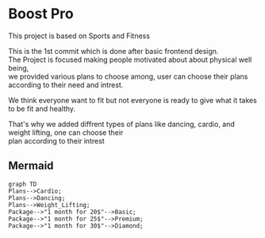 <h1>Boost Pro</h1>
  <p>This project is based on Sports and Fitness  </p>
  <p>This is the 1st commit which is done after basic frontend design.<br>
  The Project is focused making people motivated about about physical well being, <br>
  we provided various plans to choose among, user can choose their plans according to their need and intrest.<br>
  <p>We think everyone want to fit but not everyone is ready to give what it takes to be fit and healthy.</p>
  <p>That's why we added diffrent types of plans like dancing, cardio, and weight lifting, one can choose their <br>
  plan according to their intrest</p>

  ## Mermaid
  ```mermaid
  graph TD
  Plans-->Cardio;
  Plans-->Dancing;
  Plans-->Weight_Lifting;
Package-->"1 month for 20$"-->Basic;
Package-->"1 month for 25$"-->Premium;
Package-->"1 month for 30$"-->Diamond;
```
